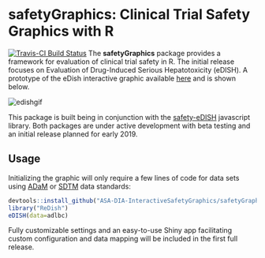 # safetyGraphics: Clinical Trial Safety Graphics with R
[![Travis-CI Build Status](https://travis-ci.org/ASA-DIA-InteractiveSafetyGraphics/safetyGraphics.svg?branch=master)](https://travis-ci.org/ASA-DIA-InteractiveSafetyGraphics/safetyGraphics)
The **safetyGraphics** package provides a framework for evaluation of clinical trial safety in R. The initial release focuses on Evaluation of Drug-Induced Serious Hepatotoxicity (eDISH). A prototype of the eDish interactive graphic available [here](https://asa-dia-interactivesafetygraphics.github.io/safety-eDISH/test/) and is shown below.

![edishgif](https://user-images.githubusercontent.com/3680095/45834450-02b3a000-bcbc-11e8-8172-324c2fe43521.gif)

This package is built being in conjunction with the [safety-eDISH](https://github.com/ASA-DIA-InteractiveSafetyGraphics/safety-eDISH) javascript library. Both packages are under active development with beta testing and an initial release planned for early 2019.

## Usage

Initializing the graphic will only require a few lines of code for data sets using [ADaM](https://www.cdisc.org/standards/foundational/adam) or [SDTM](https://www.cdisc.org/standards/foundational/sdtm) data standards:

```r
devtools::install_github("ASA-DIA-InteractiveSafetyGraphics/safetyGraphics", ref="v0.1.0")
library("ReDish")
eDISH(data=adlbc)
```

Fully customizable settings and an easy-to-use Shiny app facilitating custom configuration and data mapping will be included in the first full release.
